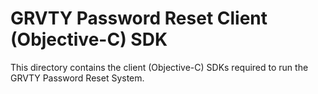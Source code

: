 # GRVTY Password Reset Client (Objective-C) SDK
This directory contains the client (Objective-C) SDKs required to run the GRVTY Password Reset System.

